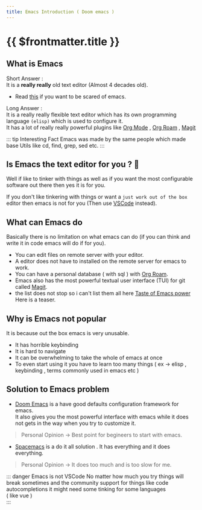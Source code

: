 ```yaml
---
title: Emacs Introduction ( Doom emacs )
---
```


# {{ $frontmatter.title }}
## What is Emacs

Short Answer :  
It is a __really really__ old text editor (Almost 4 decades old).  
- Read [this](https://opensource.com/resources/what-emacs) if you want to be scared of emacs.

Long Answer :  
It is a really really flexible text editor which has its own programming language `(elisp)` which is used to configure it.  
It has a lot of really really powerful plugins like [Org Mode](https://orgmode.org/) , [Org Roam](https://www.orgroam.com/) , [Magit](https://magit.vc/)

::: tip Interesting Fact
Emacs was made by the same people which made base Utils like cd, find, grep, sed etc.
:::

## Is Emacs the text editor for you ? :thinking:
Well if like to tinker with things as well as if you want the most configurable software out there then yes it is for you.

If you don't like tinkering with things or want a `just work out of the box` editor then emacs is not for you (Then use [VSCode](https://code.visualstudio.com/) instead).

## What can Emacs do
Basically there is no limitation on what emacs can do (if you can think and write it in code emacs will do if for you).
- You can edit files on remote server with your editor.
- A editor does not have to installed on the remote server for emacs to work.
- You can have a personal database ( with sql ) with [Org Roam](https://www.orgroam.com/).
- Emacs also has the most powerful textual user interface (TUI) for git called [Magit](https://magit.vc/).
- the list does not stop so i can't list them all here [Taste of Emacs power](https://www.redhat.com/sysadmin/5-emacs-features-to-love) Here is a teaser.

## Why is Emacs not popular
It is because out the box emacs is very unusable.
- It has horrible keybinding
- It is hard to navigate
- It can be overwhelming to take the whole of emacs at once
- To even start using it you have to learn too many things ( ex -> elisp , keybinding , terms commonly used in emacs etc )

## Solution to Emacs problem
- [Doom Emacs](https://github.com/doomemacs/doomemacs) is a have good defaults configuration framework for emacs.  
  It also gives you the most powerful interface with emacs while it does not gets in the way when you try to customize it.
> Personal Opinion -> Best point for begineers to start with emacs.
- [Spacemacs](https://www.spacemacs.org/) is a do it all solution . It has everything and it does everything.  
> Personal Opinion -> It does too much and is too slow for me.

::: danger Emacs is not VSCode
No matter how much you try things will break sometimes and the community support for things like code autocompletions it might need some tinking for some languages <br/>( like vue )  
:::

